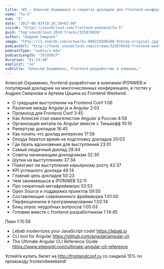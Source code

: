 ```yaml
---
title: "#5 – Алексей Охрименко о секретах докладов для frontend-конференций"
name: "fw-5"
num: "5"
date: "2017-06-03T19:26:30+02:00"
scLink: "https://soundcloud.com/frontend-weekend/fw-5"
guid: "tag:soundcloud,2010:tracks/325878838"
author: "Андрей Смирнов"
image: "http://i1.sndcdn.com/artworks-000225988180-01bv2p-original.jpg"
podcastUrl: "http://feeds.soundcloud.com/stream/325878838-frontend-weekend-fw-5.m4a"
podcastType: "audio/x-m4a"
podcastLength: "70195027"
duration: "01:19:40"
explicit: "no"
subtitle: "Алексей Охрименко, frontend-разработчик в компани…"
---
```

Алексей Охрименко, frontend-разработчик в компании IPONWEB и популярный докладчик на многочисленных конференциях, в гостях у Андрея Смирнова и Артема Цацина из Frontend Weekend.

- О грядущем выступлении на Frontend Conf 1:06
- Различия между Angular.js и Angular 2:03
- Промокод для Frontend Conf 3:45
- Как Алексей стал евангелистом Angular в России 4:58
- Организация митапа по Angular вместе с Тинькофф 10:10
- Репертуар докладов 16:45
- Как понять что доклад интересен 17:58
- Откуда берется время на подготовку докладов 20:03
- Где брать вдохновение для выступлений 23:01
- Самый неудачный доклад 28:44
- Советы начинающим докладчикам 32:30
- Шутки на выступлениях 37:34
- Помогают ли выступления карьерному росту 42:37
- KPI успешного доклада 46:14
- Главная цель докладов 50:23
- Чем занимаешься в IPONWEB 52:11
- Про секретный метафреймворк 53:53
- Open Source и поддержка проектов 59:50
- Составляющие современного фреймворка 1:01:00
- Перфекционизм в программировании 1:02:14
- Блиц опрос неудобных вопросов 1:05:03
- Готовим вместе с frontend-разработчиком 1:14:45

Пики 1:15:58
- Lebab modernizes your JavaScript code! https://lebab.io
- CLI tool for Angular https://github.com/angular/angular-cli
- The Ultimate Angular CLI Reference Guide https://www.sitepoint.com/ultimate-angular-cli-reference

Успейте купить билет на http://frontendconf.ru со скидкой 15% по промокоду frontendweekend!
